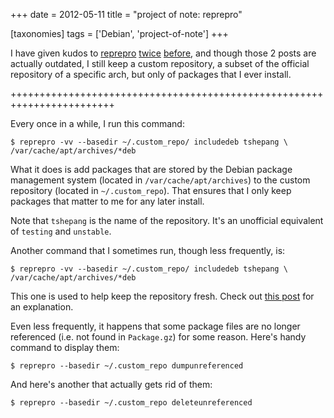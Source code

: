 +++
date = 2012-05-11
title = "project of note: reprepro"

[taxonomies]
tags = ['Debian', 'project-of-note']
+++

I have given kudos to [reprepro][] [twice][] [before], and though those
2 posts are actually outdated, I still keep a custom repository, a
subset of the official repository of a specific arch, but only of
packages that I ever install.

++++++++++++++++++++++++++++++++++++++++++++++++++++++++++++++++++++++++

Every once in a while, I run this command:

    $ reprepro -vv --basedir ~/.custom_repo/ includedeb tshepang \
    /var/cache/apt/archives/*deb

What it does is add packages that are stored by the Debian package
management system (located in `/var/cache/apt/archives`) to the custom
repository (located in `~/.custom_repo`). That ensures that I only keep
packages that matter to me for any later install.

Note that `tshepang` is the name of the repository. It\'s an unofficial
equivalent of `testing` and `unstable`.

Another command that I sometimes run, though less frequently, is:

    $ reprepro -vv --basedir ~/.custom_repo/ includedeb tshepang \
    /var/cache/apt/archives/*deb

This one is used to help keep the repository fresh. Check out [this
post] for an explanation.

Even less frequently, it happens that some package files are no longer
referenced (i.e. not found in `Package.gz`) for some reason. Here\'s
handy command to display them:

    $ reprepro --basedir ~/.custom_repo dumpunreferenced

And here\'s another that actually gets rid of them:

    $ reprepro --basedir ~/.custom_repo deleteunreferenced

  [reprepro]: http://mirrorer.alioth.debian.org/
  [twice]: http://tshepang.net/reprepro-saved-my-live
  [before]: http://tshepang.net/what-i-do-after-debian-installation
  [this post]: http://tshepang.net/removing-obsolete-packages-from-a-local-debian-repository
